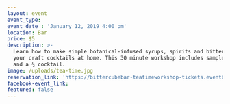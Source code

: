 ```yaml
---
layout: event
event_type:
event_date_: 'January 12, 2019 4:00 pm'
location: Bar
price: $5
description: >-
  Learn how to make simple botanical-infused syrups, spirits and bitters for
  your craft cocktails at home. This 30 minute workshop includes sample tastings
  and a ½ cocktail.
image: /uploads/tea-time.jpg
reservation_link: 'https://bittercubebar-teatimeworkshop-tickets.eventbrite.com'
facebook-event_link:
featured: false
---
```



